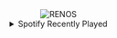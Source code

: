 <div align="center">
<picture>
    <source media="(prefers-color-scheme: dark)" srcset="https://i.ibb.co/4RjyF6dy/output-gif.gif">
    <source media="(prefers-color-scheme: light)" srcset="https://i.ibb.co/4RjyF6dy/output-gif.gif">
    <img alt="RENOS" src="https://i.ibb.co/4RjyF6dy/output-gif.gif">
</picture>
<details>
<summary>Spotify Recently Played</summary>
<img src="https://spotify-recently-played-readme.vercel.app/api?user=31d6d6zerc5ct6kck32na2ozsqf4&unique=1&width=400" alt="Spotify" />
</details>
</div>

<!-- Image deletion URL: https://ibb.co/k2hnGR1n/0272eb7f91e1d4ae1d4e9c72c37ff0ba -->